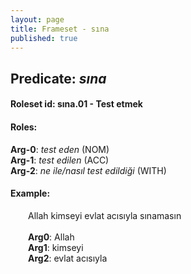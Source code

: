 ```yaml
---
layout: page
title: Frameset - sına
published: true
---
```

<h2>Predicate: <i>sına</i></h2>
<h4>Roleset id: sına.01 - Test etmek<br>
<h4>Roles:</h4>
<b>Arg-0</b>: <i>test eden</i>  (NOM) <br>
<b>Arg-1</b>: <i>test edilen</i>  (ACC) <br>
<b>Arg-2</b>: <i>ne ile/nasıl test edildiği</i>  (WITH) <br>
<h4>Example:</h4>
&emsp;&emsp;Allah kimseyi evlat acısıyla sınamasın<br><br>
&emsp;&emsp;<b>Arg0</b>:  Allah<br>
&emsp;&emsp;<b>Arg1</b>:  kimseyi<br>
&emsp;&emsp;<b>Arg2</b>:  evlat acısıyla<br>

